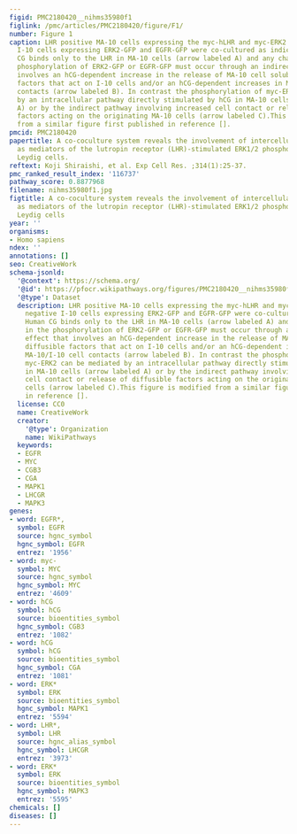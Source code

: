 ```yaml
---
figid: PMC2180420__nihms35980f1
figlink: /pmc/articles/PMC2180420/figure/F1/
number: Figure 1
caption: LHR positive MA-10 cells expressing the myc-hLHR and myc-ERK2 and LHR negative
  I-10 cells expressing ERK2-GFP and EGFR-GFP were co-cultured as indicated. Human
  CG binds only to the LHR in MA-10 cells (arrow labeled A) and any changes in the
  phosphorylation of ERK2-GFP or EGFR-GFP must occur through an indirect effect that
  involves an hCG-dependent increase in the release of MA-10 cell soluble, diffusible
  factors that act on I-10 cells and/or an hCG-dependent increases in MA-10/I-10 cell
  contacts (arrow labeled B). In contrast the phosphorylation of myc-ERK2 can be mediated
  by an intracellular pathway directly stimulated by hCG in MA-10 cells (arrow labeled
  A) or by the indirect pathway involving increased cell contact or release of diffusible
  factors acting on the originating MA-10 cells (arrow labeled C).This figure is modified
  from a similar figure first published in reference [].
pmcid: PMC2180420
papertitle: A co-coculture system reveals the involvement of intercellular pathways
  as mediators of the lutropin receptor (LHR)-stimulated ERK1/2 phosphorylation in
  Leydig cells.
reftext: Koji Shiraishi, et al. Exp Cell Res. ;314(1):25-37.
pmc_ranked_result_index: '116737'
pathway_score: 0.8877968
filename: nihms35980f1.jpg
figtitle: A co-coculture system reveals the involvement of intercellular pathways
  as mediators of the lutropin receptor (LHR)-stimulated ERK1/2 phosphorylation in
  Leydig cells
year: ''
organisms:
- Homo sapiens
ndex: ''
annotations: []
seo: CreativeWork
schema-jsonld:
  '@context': https://schema.org/
  '@id': https://pfocr.wikipathways.org/figures/PMC2180420__nihms35980f1.html
  '@type': Dataset
  description: LHR positive MA-10 cells expressing the myc-hLHR and myc-ERK2 and LHR
    negative I-10 cells expressing ERK2-GFP and EGFR-GFP were co-cultured as indicated.
    Human CG binds only to the LHR in MA-10 cells (arrow labeled A) and any changes
    in the phosphorylation of ERK2-GFP or EGFR-GFP must occur through an indirect
    effect that involves an hCG-dependent increase in the release of MA-10 cell soluble,
    diffusible factors that act on I-10 cells and/or an hCG-dependent increases in
    MA-10/I-10 cell contacts (arrow labeled B). In contrast the phosphorylation of
    myc-ERK2 can be mediated by an intracellular pathway directly stimulated by hCG
    in MA-10 cells (arrow labeled A) or by the indirect pathway involving increased
    cell contact or release of diffusible factors acting on the originating MA-10
    cells (arrow labeled C).This figure is modified from a similar figure first published
    in reference [].
  license: CC0
  name: CreativeWork
  creator:
    '@type': Organization
    name: WikiPathways
  keywords:
  - EGFR
  - MYC
  - CGB3
  - CGA
  - MAPK1
  - LHCGR
  - MAPK3
genes:
- word: EGFR*,
  symbol: EGFR
  source: hgnc_symbol
  hgnc_symbol: EGFR
  entrez: '1956'
- word: myc-
  symbol: MYC
  source: hgnc_symbol
  hgnc_symbol: MYC
  entrez: '4609'
- word: hCG
  symbol: hCG
  source: bioentities_symbol
  hgnc_symbol: CGB3
  entrez: '1082'
- word: hCG
  symbol: hCG
  source: bioentities_symbol
  hgnc_symbol: CGA
  entrez: '1081'
- word: ERK*
  symbol: ERK
  source: bioentities_symbol
  hgnc_symbol: MAPK1
  entrez: '5594'
- word: LHR*,
  symbol: LHR
  source: hgnc_alias_symbol
  hgnc_symbol: LHCGR
  entrez: '3973'
- word: ERK*
  symbol: ERK
  source: bioentities_symbol
  hgnc_symbol: MAPK3
  entrez: '5595'
chemicals: []
diseases: []
---
```

